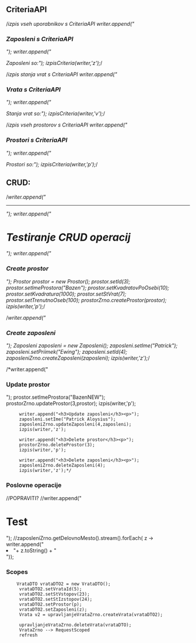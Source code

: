 ## CriteriaAPI
/*izpis vseh uporabnikov s CriteriaAPI
        writer.append("<h3>Zaposleni s CriteriaAPI</h3>");
        writer.append("<p>Zaposleni so:");
        izpisCriteria(writer,'z');*/

/*izpis stanja vrat s CriteriaAPI
        writer.append("<h3>Vrata s CriteriaAPI</h3>");
        writer.append("<p>Stanja vrat  so:");
        izpisCriteria(writer,'v');*/

/*izpis vseh prostorov s CriteriaAPI
        writer.append("<h3>Prostori s CriteriaAPI</h3>");
        writer.append("<p>Prostori so:");
        izpisCriteria(writer,'p');*/
        
       
 ## CRUD:
 
 /*writer.append("<hr>");
writer.append("<h1>Testiranje CRUD operacij</h1>"); 
         writer.append("<h3>Create prostor</h3><p>");
         Prostor prostor = new Prostor();
         prostor.setId(3);
         prostor.setImeProstora("Bazen");
         prostor.setKvadratovPoOsebi(10);
         prostor.setKvadratura(1000);
         prostor.setStVrat(7);
         prostor.setTrenutnoOseb(100);
         prostorZrno.createProstor(prostor);
         izpis(writer,'p');*/
    
/*writer.append("<h3>Create zaposleni</h3><p>");
        Zaposleni zaposleni = new Zaposleni();
        zaposleni.setIme("Patrick");
        zaposleni.setPriimek("Ewing");
        zaposleni.setId(4);
        zaposleniZrno.createZaposleni(zaposleni);
        izpis(writer,'z');*/
        
 /*writer.append("<h3>Update prostor</h3><p>");
         prostor.setImeProstora("BazenNEW");
         prostorZrno.updateProstor(3,prostor);
         izpis(writer,'p');
 
         writer.append("<h3>Update zaposleni</h3><p>");
         zaposleni.setIme("Patrick Aloysius");
         zaposleniZrno.updateZaposleni(4,zaposleni);
         izpis(writer,'z');
 
         writer.append("<h3>Delete prostor</h3><p>");
         prostorZrno.deleteProstor(3);
         izpis(writer,'p');
 
         writer.append("<h3>Delete zaposleni</h3><p>");
         zaposleniZrno.deleteZaposleni(4);
         izpis(writer,'z');*/         
         
 ### Poslovne operacije
 
  //POPRAVITI?
         //writer.append("<h1>Test</h1>");
         //zaposleniZrno.getDelovnoMesto().stream().forEach( z -> writer.append("<li>"+ z.toString() + "</li>"));
         
 ### Scopes
 
        VrataDTO vrataDTO2 = new VrataDTO();
         vrataDTO2.setVrataId(5);
         vrataDTO2.setStVstopov(23);
         vrataDTO2.setStIzstopov(24);
         vrataDTO2.setProstor(p);
         vrataDTO2.setZaposleni(z);
         Vrata v2 = upravljanjeVrataZrno.createVrata(vrataDTO2);
 
         upravljanjeVrataZrno.deleteVrata(vrataDTO);
         VrataZrno --> RequestScoped
         refresh